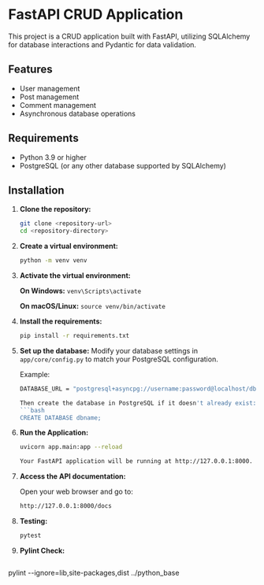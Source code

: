 # FastAPI CRUD Application

This project is a CRUD application built with FastAPI, utilizing SQLAlchemy for database interactions and Pydantic for data validation.

## Features

- User management
- Post management
- Comment management
- Asynchronous database operations

## Requirements

- Python 3.9 or higher
- PostgreSQL (or any other database supported by SQLAlchemy)

## Installation

1. **Clone the repository:**

   ```bash
   git clone <repository-url>
   cd <repository-directory>

2. **Create a virtual environment:**
    ```bash
    python -m venv venv

3. **Activate the virtual environment:**

    **On Windows:**
        `venv\Scripts\activate`

    **On macOS/Linux:**
        `source venv/bin/activate`

4. **Install the requirements:**
    ```bash
    pip install -r requirements.txt

5. **Set up the database:**
    Modify your database settings in `app/core/config.py` to match your PostgreSQL configuration.

    Example:
    ```bash
    DATABASE_URL = "postgresql+asyncpg://username:password@localhost/dbname"

    Then create the database in PostgreSQL if it doesn't already exist:
    ```bash
    CREATE DATABASE dbname;

6. **Run the Application:**
    ```bash
    uvicorn app.main:app --reload

    Your FastAPI application will be running at http://127.0.0.1:8000.


7. **Access the API documentation:**

    Open your web browser and go to:
    ```bash
    http://127.0.0.1:8000/docs

8. **Testing:**
    ```bash
    pytest

9. **Pylint Check:**
    ```bash
pylint --ignore=lib,site-packages,dist ../python_base
